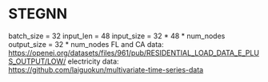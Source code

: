 # STEGNN
batch_size = 32
input_len = 48
input_size = 32 * 48 * num_nodes
output_size = 32 * num_nodes
FL and CA data: <https://openei.org/datasets/files/961/pub/RESIDENTIAL_LOAD_DATA_E_PLUS_OUTPUT/LOW/>
electricity data: <https://github.com/laiguokun/multivariate-time-series-data>
